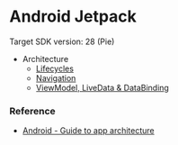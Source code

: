 # Android Jetpack

Target SDK version: 28 (Pie)

- Architecture
    - [Lifecycles](https://github.com/chunchiehliang/AndroidJetpack/tree/master/Lifecycles)
    - [Navigation](https://github.com/chunchiehliang/AndroidJetpack/tree/master/Navigation)
    - [ViewModel, LiveData & DataBinding](https://github.com/chunchiehliang/AndroidJetpack/tree/master/Architecture)
    
### Reference
- [Android - Guide to app architecture](https://developer.android.com/jetpack/docs/guide)

